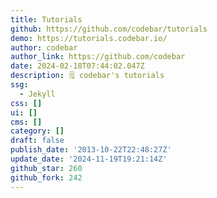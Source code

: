 ```yaml
---
title: Tutorials
github: https://github.com/codebar/tutorials
demo: https://tutorials.codebar.io/
author: codebar
author_link: https://github.com/codebar
date: 2024-02-18T07:44:02.047Z
description: 🗒 codebar's tutorials
ssg:
  - Jekyll
css: []
ui: []
cms: []
category: []
draft: false
publish_date: '2013-10-22T22:48:27Z'
update_date: '2024-11-19T19:21:14Z'
github_star: 260
github_fork: 242
---
```

